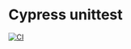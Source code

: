 # Cypress unittest
[![CI](https://github.com/YahyaQandel/Cypress-unittest/actions/workflows/ci.yml/badge.svg)](https://github.com/YahyaQandel/Cypress-unittest/actions/workflows/ci.yml)